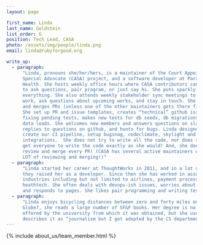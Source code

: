 ```yaml
---
layout: page

first_name: Linda
last_name: Goldstein
list_order: G
position: Tech Lead, CASA
photo: /assets/img/people/linda.png
email: linda@rubyforgood.org

write_up:
  - paragraph:
      "Linda, pronouns she/her/hers, is a maintainer of the Court Appointed
      Special Advocate (CASA) project, and a software developer at Parachute
      Health. She hosts weekly office hours where CASA contributors can drop in
      to ask questions, pair program, or just say hi. She puts sparkly emojis on
      everything. She also attends weekly stakeholder sync meetings to present
      work, ask questions about upcoming works, and stay in touch. She reviews
      and merges PRs (unless one of the other maintainers gets there first!).
      She set up PR and issue templates, creates “technical” github issues about
      fixing pending tests, makes new tests for db seeds, db migrations, and
      data loads. She welcomes new members and answers questions on slack,
      replies to questions on github, and hunts for bugs. Linda designed and
      create our CI pipeline, setup bugsnag, codeclimate, skylight and other
      integrations.  She does not try to write all the code, nor does she try to
      get everyone to write the code exactly as she would! And, she does not
      review and merge every PR! (CASA has several active maintainers who do a
      LOT of reviewing and merging!)"
  - paragraph:
      "Linda started her career at ThoughtWorks in 2011, and in a lot of ways
      they raised her as a developer. Since then she has worked in assorted
      industries including but not limited to airlines, payment processing and
      heathtech. She often deals with devops-ish issues, worries about security,
      and responds to pages. She likes pair programming and writing tests."
  - paragraph:
      "Linda enjoys bicycling distances between zero and forty miles on her
      Globe7, she reads a large number of SF&F books. Her degree is no longer
      offered by the university from which it was obtained, but she usually
      describes it as “journalism but I got adopted by the CS department”."
---
```


{% include about_us/team_member.html %}
